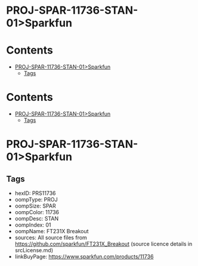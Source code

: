 
PROJ-SPAR-11736-STAN-01>Sparkfun
================================

Contents
========

* [PROJ-SPAR-11736-STAN-01>Sparkfun](#proj-spar-11736-stan-01sparkfun)
	* [Tags](#tags)

Contents
========

* [PROJ-SPAR-11736-STAN-01>Sparkfun](#proj-spar-11736-stan-01sparkfun)
	* [Tags](#tags)

# PROJ-SPAR-11736-STAN-01>Sparkfun

## Tags

- hexID: PRS11736
- oompType: PROJ
- oompSize: SPAR
- oompColor: 11736
- oompDesc: STAN
- oompIndex: 01
- oompName: FT231X Breakout
- sources: All source files from https://github.com/sparkfun/FT231X_Breakout (source licence details in srcLicense.md)
- linkBuyPage: https://www.sparkfun.com/products/11736
